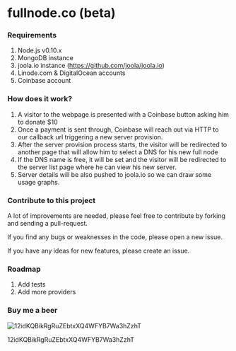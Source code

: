 # fullnode.co (beta)

### Requirements

1. Node.js v0.10.x
2. MongoDB instance
3. joola.io instance (https://github.com/joola/joola.io)
4. Linode.com & DigitalOcean accounts
5. Coinbase account

### How does it work?

1. A visitor to the webpage is presented with a Coinbase button asking him to donate $10
2. Once a payment is sent through, Coinbase will reach out via HTTP to our callback url triggering a new server provision.
3. After the server provision process starts, the visitor will be redirected to another page that will allow him to select a DNS for his new full node
4. If the DNS name is free, it will be set and the visitor will be redirected to the server list page where he can view his new server.
5. Server details will be also pushed to joola.io so we can draw some usage graphs.

### Contribute to this project

A lot of improvements are needed, please feel free to contribute by forking and sending a pull-request.

If you find any bugs or weaknesses in the code, please open a new issue.

If you have any ideas for new features, please create an issue.

### Roadmap

1. Add tests
2. Add more providers

### Buy me a beer

![12idKQBikRgRuZEbtxXQ4WFYB7Wa3hZzhT](http://i.imgur.com/HHQkm9t.png)

12idKQBikRgRuZEbtxXQ4WFYB7Wa3hZzhT
